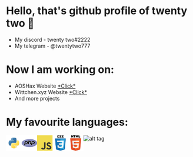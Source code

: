 # Hello, that's github profile of twenty two 👋

- My discord - twenty two#2222
- My telegram - @twentytwo777

# Now I am working on:
  - AOSHax Website [\*Click\*](https://vk.com/aoshax)  
  - Wittchen.xyz Website [\*Click\*](https://wittchen.xyz)
  - And more projects

# My favourite languages:
<img align="left" height="42" src="https://raw.githubusercontent.com/github/explore/80688e429a7d4ef2fca1e82350fe8e3517d3494d/topics/python/python.png" />
<img align="left" height="42" src="https://raw.githubusercontent.com/github/explore/80688e429a7d4ef2fca1e82350fe8e3517d3494d/topics/php/php.png" />
<img align="left" height="42" src="https://raw.githubusercontent.com/github/explore/80688e429a7d4ef2fca1e82350fe8e3517d3494d/topics/javascript/javascript.png" />
<img align="left" height="42" src="https://raw.githubusercontent.com/github/explore/80688e429a7d4ef2fca1e82350fe8e3517d3494d/topics/css/css.png" />
<img align="left" height="42" src="https://raw.githubusercontent.com/github/explore/80688e429a7d4ef2fca1e82350fe8e3517d3494d/topics/html/html.png" />





![alt tag](https://i.imgur.com/FhHum5Y.png "me")

